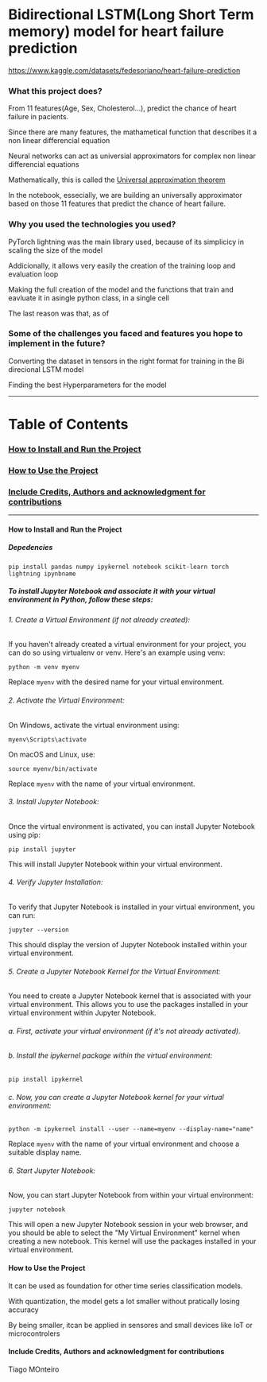 # Bidirectional LSTM(Long Short Term memory) model for heart failure prediction

https://www.kaggle.com/datasets/fedesoriano/heart-failure-prediction


### What this project does?

From 11 features(Age, Sex, Cholesterol...), predict the chance of heart failure in pacients.

Since there are many features, the mathametical function that describes it a non linear differencial equation

Neural networks can act as universial approximators for complex non linear differencial equations

Mathematically, this is called the [Universal approximation theorem](https://en.wikipedia.org/wiki/Universal_approximation_theorem)

In the notebook, essecially, we are building an universally approximator based on those 11 features that predict the chance of heart failure.
 
### Why you used the technologies you used?

PyTorch lightning was the main library used, because of its simplicicy in scaling the size of the model

Addicionally, it allows very easily the creation of the training loop and evaluation loop

Making the full creation of the model and the functions that train and eavluate it in asingle python class, in a single cell

The last reason was that, as of 

### Some of the challenges you faced and features you hope to implement in the future?

Converting the dataset in tensors in the right format for training in the Bi direcional LSTM model

Finding the best Hyperparameters for the model

-----

# Table of Contents

### [ How to Install and Run the Project ](#How_to_install)

### [ How to Use the Project ](#How_to_use)

### [ Include Credits, Authors and acknowledgment for contributions ](#credits)


-----


<a name="How_to_install">

#### How to Install and Run the Project

##### Depedencies

```
pip install pandas numpy ipykernel notebook scikit-learn torch lightning ipynbname
```

##### To install Jupyter Notebook and associate it with your virtual environment in Python, follow these steps:

###### 1. Create a Virtual Environment (if not already created):
If you haven't already created a virtual environment for your project, you can do so using virtualenv or venv. Here's an example using venv:

```
python -m venv myenv
```


Replace ```myenv``` with the desired name for your virtual environment.

###### 2. Activate the Virtual Environment:
On Windows, activate the virtual environment using:

```
myenv\Scripts\activate
```


On macOS and Linux, use:
```
source myenv/bin/activate
```
Replace ```myenv``` with the name of your virtual environment.


###### 3. Install Jupyter Notebook:
Once the virtual environment is activated, you can install Jupyter Notebook using pip:

```
pip install jupyter
```
This will install Jupyter Notebook within your virtual environment.

###### 4. Verify Jupyter Installation:
To verify that Jupyter Notebook is installed in your virtual environment, you can run:


```
jupyter --version
```

This should display the version of Jupyter Notebook installed within your virtual environment.

###### 5. Create a Jupyter Notebook Kernel for the Virtual Environment:
You need to create a Jupyter Notebook kernel that is associated with your virtual environment. This allows you to use the packages installed in your virtual environment within Jupyter Notebook.

###### a. First, activate your virtual environment (if it's not already activated).

###### b. Install the ipykernel package within the virtual environment:

```
pip install ipykernel
```
###### c. Now, you can create a Jupyter Notebook kernel for your virtual environment:


```
python -m ipykernel install --user --name=myenv --display-name="name"
```

Replace ```myenv``` with the name of your virtual environment and choose a suitable display name.

###### 6. Start Jupyter Notebook:
Now, you can start Jupyter Notebook from within your virtual environment:

```
jupyter notebook
```
This will open a new Jupyter Notebook session in your web browser, and you should be able to select the "My Virtual Environment" kernel when creating a new notebook. This kernel will use the packages installed in your virtual environment.

</a>

<a name="How_to_use">


#### How to Use the Project

It can be used as foundation for other time series classification models.

With quantization, the model gets a lot smaller without pratically losing accuracy

By being smaller, itcan be applied in sensores and small devices like IoT or microcontrolers

</a>


<a name="credits">

#### Include Credits, Authors and acknowledgment for contributions

Tiago MOnteiro

</a>

